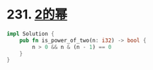 # 231. [2的幂](https://leetcode-cn.com/problems/power-of-two/)

```rust
impl Solution {
    pub fn is_power_of_two(n: i32) -> bool {
        n > 0 && n & (n - 1) == 0
    }
}
```

